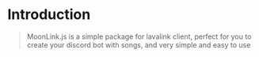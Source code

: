 # Introduction
> MoonLink.js is a simple package for lavalink client, perfect for you to create your discord bot with songs, and very simple and easy to use
